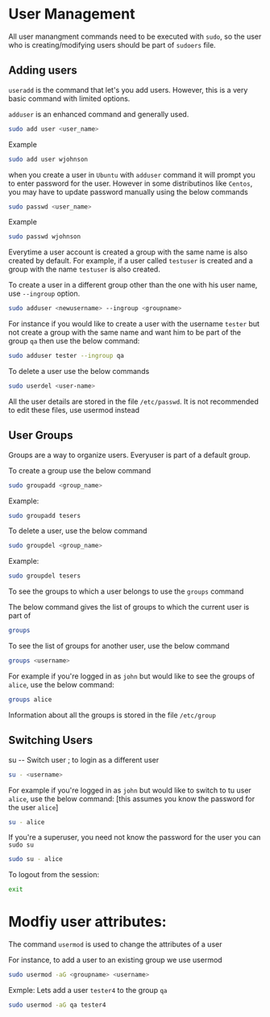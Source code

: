 # User Management

All user manangment commands need to be executed with `sudo`, so the user who is creating/modifying users should be part of `sudoers` file.

## Adding users

`useradd` is the command that let's you add users. However, this is a very basic command with limited options.

`adduser` is an enhanced command and generally used.

```bash
sudo add user <user_name>
```
Example
```bash
sudo add user wjohnson
```
when you create a user in `Ubuntu` with `adduser` command it will prompt you to enter password for the user.
However in some distributinos like `Centos`, you may have to update password manually using the below commands

```bash
sudo passwd <user_name>
```
Example

```bash
sudo passwd wjohnson
```

Everytime a user account is created a group with the same name is also created by default.
For example, if a user called `testuser` is created and a group with the name `testuser` is also created.

To create a user in a different group other than the one with his user name, use `--ingroup` option.
```bash
sudo adduser <newusername> --ingroup <groupname>
```

For instance if you would like to create a user with the username `tester` but not create a group with the same name and want him to be part of the group `qa`
then use the below command:

```bash
sudo adduser tester --ingroup qa
```

To delete a user use the below commands

```bash
sudo userdel <user-name>
```

All the user details are stored in the file `/etc/passwd`. It is not recommended to edit these files, use usermod instead


## User Groups

Groups are a way to organize users. Everyuser is part of a default group.

To create a group use the below command

```bash
sudo groupadd <group_name>
```

Example:

```bash
sudo groupadd tesers
```

To delete a user, use the below command


```bash
sudo groupdel <group_name>
```

Example:

```bash
sudo groupdel tesers
```

To see the groups to which a user belongs to use the `groups` command

The below command gives the list of groups to which the current user is part of

```bash
groups
```

To see the list of groups for another user, use the below command

```bash
groups <username>
```

For example if you're logged in as `john` but would like to see the groups of `alice`, use the below command:

```bash
groups alice
```


Information about all the groups is stored in the file `/etc/group`

## Switching Users

su  -- Switch user ; to login as a different user
```bash
su - <username>
```
For example if you're logged in as `john` but would like to switch to tu user `alice`, use the below command:
[this assumes you know the password for the user `alice`]

```bash
su - alice
```

If you're a superuser, you need not know the password for the user you can `sudo su`

```bash
sudo su - alice
```

To logout from the session:

```bash
exit
```


# Modfiy user attributes:

The command `usermod` is used to change the attributes of a user

For instance, to add a user to an existing group we use usermod


```bash
sudo usermod -aG <groupname> <username>
```

Exmple: Lets add a user `tester4` to the group `qa`

```bash
sudo usermod -aG qa tester4
```
